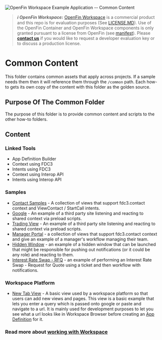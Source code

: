 ![OpenFin Workspace Example Application -- Common Content](../../../../assets/OpenFin-Workspace-Starter.png)

> **_:information_source: OpenFin Workspace:_** [OpenFin Workspace](https://www.openfin.co/workspace/) is a commercial product and this repo is for evaluation purposes (See [LICENSE.MD](LICENSE.MD)). Use of the OpenFin Container and OpenFin Workspace components is only granted pursuant to a license from OpenFin (see [manifest](manifest.fin.json)). Please [**contact us**](https://www.openfin.co/workspace/poc/) if you would like to request a developer evaluation key or to discuss a production license.

# Common Content

This folder contains common assets that apply across projects. If a sample needs them then it will reference them through the `/common` path. Each how-to gets its own copy of the content with this folder as the golden source.

## Purpose Of The Common Folder

The purpose of this folder is to provide common content and scripts to the other how-to folders.

## Content

### Linked Tools

- App Definition Builder
- Context using FDC3
- Intents using FDC3
- Context using Interop API
- Intents using Interop API

### Samples

- [Contact Samples](views/contact/) - A collection of views that support fdc3.contact context and ViewContact / StartCall intents.
- [Google](views/google/) - An example of a third party site listening and reacting to shared context via preload scripts.
- [Trading View](views/tradingview/) - An example of a third party site listening and reacting to shared context via preload scripts.
- [Manager Portal](views/manager-portal/) - a collection of views that support fdc3.contact context and give an example of a manager's workflow managing their team.
- [Hidden Window](windows/hidden-window/) - an example of a hidden window that can be launched that might be responsible for pushing out notifications (or it could be any role) and reacting to them.
- [Interest Rate Swap - RFQ](windows/irs-rfq/) - an example of performing an Interest Rate Swap - Request for Quote using a ticket and then workflow with notifications.

### Workspace Platform

- [New Tab View](views/platform/new-tab/) - A basic view used by a workspace platform so that users can add new views and pages. This view is a basic example that lets you enter a query which is passed onto google or paste and navigate to a url. It is mainly used for development purposes to let you see what a url looks like in Workspace Browser before creating an [App Definition](views/app/app-definition-builder/) for it.

### Read more about [working with Workspace](https://developers.openfin.co/of-docs/docs/overview-of-workspace)

